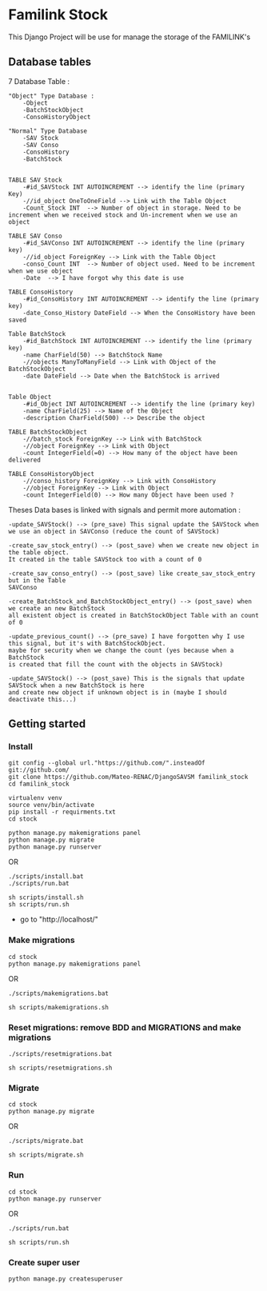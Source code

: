 # Familink Stock

This Django Project will be use for manage the storage of the FAMILINK's

## Database tables
7 Database Table :

    "Object" Type Database :
        -Object
        -BatchStockObject
        -ConsoHistoryObject

    "Normal" Type Database
        -SAV Stock
        -SAV Conso
        -ConsoHistory
        -BatchStock


    TABLE SAV Stock
        -#id_SAVStock INT AUTOINCREMENT --> identify the line (primary Key)
        -//id_object OneToOneField --> Link with the Table Object
        -Count_Stock INT  --> Number of object in storage. Need to be increment when we received stock and Un-increment when we use an object

    TABLE SAV Conso
        -#id_SAVConso INT AUTOINCREMENT --> identify the line (primary key)
        -//id_object ForeignKey --> Link with the Table Object
        -conso_Count INT  --> Number of object used. Need to be increment when we use object
        -Date  --> I have forgot why this date is use

    TABLE ConsoHistory
        -#id_ConsoHistory INT AUTOINCREMENT --> identify the line (primary key)
        -date_Conso_History DateField --> When the ConsoHistory have been saved

    Table BatchStock
        -#id_BatchStock INT AUTOINCREMENT --> identify the line (primary key)
        -name CharField(50) --> BatchStock Name
        -//objects ManyToManyField --> Link with Object of the BatchStockObject
        -date DateField --> Date when the BatchStock is arrived


    Table Object
        -#id_Object INT AUTOINCREMENT --> identify the line (primary key)
        -name CharField(25) --> Name of the Object
        -description CharField(500) --> Describe the object

    TABLE BatchStockObject
        -//batch_stock ForeignKey --> Link with BatchStock
        -//object ForeignKey --> Link with Object
        -count IntegerField(=0) --> How many of the object have been delivered

    TABLE ConsoHistoryObject
        -//conso_history ForeignKey --> Link with ConsoHistory
        -//object ForeignKey --> Link with Object
        -count IntegerField(0) --> How many Object have been used ?



Theses Data bases is linked with signals and permit more automation :

    -update_SAVStock() --> (pre_save) This signal update the SAVStock when
    we use an object in SAVConso (reduce the count of SAVStock)

    -create_sav_stock_entry() --> (post_save) when we create new object in the table object.
    It created in the table SAVStock too with a count of 0

    -create_sav_conso_entry() --> (post_save) like create_sav_stock_entry but in the Table
    SAVConso

    -create_BatchStock_and_BatchStockObject_entry() --> (post_save) when we create an new BatchStock
    all existent object is created in BatchStockObject Table with an count of 0

    -update_previous_count() --> (pre_save) I have forgotten why I use this signal, but it's with BatchStockObject.
    maybe for security when we change the count (yes because when a BatchStock
    is created that fill the count with the objects in SAVStock)

    -update_SAVStock() --> (post_save) This is the signals that update SAVStock when a new BatchStock is here
    and create new object if unknown object is in (maybe I should deactivate this...)

## Getting started

### Install

    git config --global url."https://github.com/".insteadOf git://github.com/
    git clone https://github.com/Mateo-RENAC/DjangoSAVSM familink_stock
    cd familink_stock

    virtualenv venv
    source venv/bin/activate
    pip install -r requirments.txt
    cd stock
    
    python manage.py makemigrations panel
    python manage.py migrate
    python manage.py runserver

OR

    ./scripts/install.bat
    ./scripts/run.bat

    sh scripts/install.sh
    sh scripts/run.sh

- go to "http://localhost/"


### Make migrations

    cd stock
    python manage.py makemigrations panel

OR

    ./scripts/makemigrations.bat

    sh scripts/makemigrations.sh


### Reset migrations: remove BDD and MIGRATIONS and make migrations

    ./scripts/resetmigrations.bat

    sh scripts/resetmigrations.sh


### Migrate

    cd stock
    python manage.py migrate

OR

    ./scripts/migrate.bat

    sh scripts/migrate.sh


### Run

    cd stock
    python manage.py runserver

OR

    ./scripts/run.bat

    sh scripts/run.sh


### Create super user

    python manage.py createsuperuser
